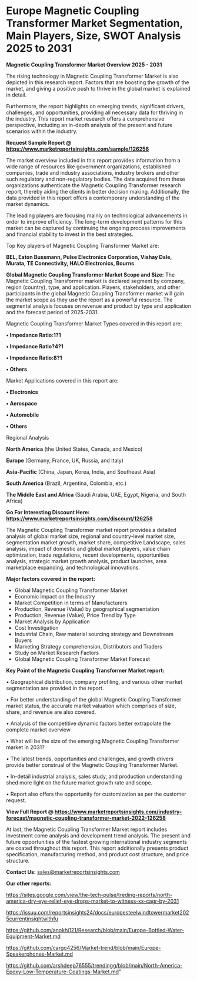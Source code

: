 # Europe Magnetic Coupling Transformer Market Segmentation, Main Players, Size, SWOT Analysis 2025 to 2031

<Strong> Magnetic Coupling Transformer Market Overview 2025 - 2031</strong>

The rising technology in Magnetic Coupling Transformer Market is also depicted in this research report. Factors that are boosting the growth of the market, and giving a positive push to thrive in the global market is explained in detail.

Furthermore, the report highlights on emerging trends, significant drivers, challenges, and opportunities, providing all necessary data for thriving in the industry. This report market research offers a comprehensive perspective, including an in-depth analysis of the present and future scenarios within the industry.

<strong>Request Sample Report @ <a href=https://www.marketreportsinsights.com/sample/126258>https://www.marketreportsinsights.com/sample/126258</a></strong>

The market overview included in this report provides information from a wide range of resources like government organizations, established companies, trade and industry associations, industry brokers and other such regulatory and non-regulatory bodies. The data acquired from these organizations authenticate the Magnetic Coupling Transformer research report, thereby aiding the clients in better decision making. Additionally, the data provided in this report offers a contemporary understanding of the market dynamics.

The leading players are focusing mainly on technological advancements in order to improve efficiency. The long-term development patterns for this market can be captured by continuing the ongoing process improvements and financial stability to invest in the best strategies.

Top Key players of Magnetic Coupling Transformer Market are:

<strong>BEL, Eaton Bussmann, Pulse Electronics Corporation, Vishay Dale, Murata, TE Connectivity, HALO Electronics, Bourns</strong>

<strong><b>Global Magnetic Coupling Transformer Market Scope and Size:</b></strong>
The Magnetic Coupling Transformer market is declared segment by company, region (country), type, and application. Players, stakeholders, and other participants in the global Magnetic Coupling Transformer market will gain the market scope as they use the report as a powerful resource. The segmental analysis focuses on revenue and product by type and application and the forecast period of 2025-2031.

Magnetic Coupling Transformer Market Types covered in this report are:

<strong>• Impedance Ratio:1?1

• Impedance Ratio?4?1

• Impedance Ratio:8?1

• Others</strong>

Market Applications covered in this report are:

<strong>• Electronics

• Aerospace

• Automobile

• Others</strong> 

Regional Analysis

<strong>North America</strong> (the United States, Canada, and Mexico)

<strong>Europe</strong> (Germany, France, UK, Russia, and Italy)

<strong>Asia-Pacific</strong> (China, Japan, Korea, India, and Southeast Asia)

<strong>South America</strong> (Brazil, Argentina, Colombia, etc.)

<strong>The Middle East and Africa</strong> (Saudi Arabia, UAE, Egypt, Nigeria, and South Africa)

<strong>Go For Interesting Discount Here: <a href=https://www.marketreportsinsights.com/discount/126258>https://www.marketreportsinsights.com/discount/126258</a></strong>

The Magnetic Coupling Transformer market report provides a detailed analysis of global market size, regional and country-level market size, segmentation market growth, market share, competitive Landscape, sales analysis, impact of domestic and global market players, value chain optimization, trade regulations, recent developments, opportunities analysis, strategic market growth analysis, product launches, area marketplace expanding, and technological innovations.

<strong><b>Major factors covered in the report:</b></strong>
<ul>
  <li>Global Magnetic Coupling Transformer Market </li>
  <li>Economic Impact on the Industry</li>
  <li>Market Competition in terms of Manufacturers</li>
  <li>Production, Revenue (Value) by geographical segmentation</li>
  <li>Production, Revenue (Value), Price Trend by Type</li>
  <li>Market Analysis by Application</li>
  <li>Cost Investigation</li>
  <li>Industrial Chain, Raw material sourcing strategy and Downstream Buyers</li>
  <li>Marketing Strategy comprehension, Distributors and Traders</li>
  <li>Study on Market Research Factors</li>
  <li>Global Magnetic Coupling Transformer Market Forecast</li>
</ul>

<strong><b>Key Point of the Magnetic Coupling Transformer Market report:</b></strong>

• Geographical distribution, company profiling, and various other market segmentation are provided in the report.

• For better understanding of the global Magnetic Coupling Transformer market status, the accurate market valuation which comprises of size, share, and revenue are also covered.

• Analysis of the competitive dynamic factors better extrapolate the complete market overview

• What will be the size of the emerging Magnetic Coupling Transformer market in 2031?

• The latest trends, opportunities and challenges, and growth drivers provide better construal of the Magnetic Coupling Transformer Market.

• In-detail industrial analysis, sales study, and production understanding shed more light on the future market growth rate and scope.

• Report also offers the opportunity for customization as per the customer request.

<strong><b>View Full Report @ <a href=https://www.marketreportsinsights.com/industry-forecast/magnetic-coupling-transformer-market-2022-126258>https://www.marketreportsinsights.com/industry-forecast/magnetic-coupling-transformer-market-2022-126258</a></b></strong>


At last, the Magnetic Coupling Transformer Market report includes investment come analysis and development trend analysis. The present and future opportunities of the fastest growing international industry segments are coated throughout this report. This report additionally presents product specification, manufacturing method, and product cost structure, and price structure.

<strong>Contact Us:</strong>
sales@marketreportsinsights.com

<strong>Our other reports:</strong>

<a href=https://sites.google.com/view/the-tech-pulse/treding-reports/north-america-dry-eye-relief-eye-drops-market-to-witness-xx-cagr-by-2031>https://sites.google.com/view/the-tech-pulse/treding-reports/north-america-dry-eye-relief-eye-drops-market-to-witness-xx-cagr-by-2031</a>

<a href=https://issuu.com/reportsinsights24/docs/europesteelwindtowermarket2025currentinsightwithfu>https://issuu.com/reportsinsights24/docs/europesteelwindtowermarket2025currentinsightwithfu</a>

<a href=https://github.com/anokhi121/Research/blob/main/Europe-Bottled-Water-Equipment-Market.md>https://github.com/anokhi121/Research/blob/main/Europe-Bottled-Water-Equipment-Market.md</a>

<a href=https://github.com/cargo4256/Market-trend/blob/main/Europe-Speakerphones-Market.md>https://github.com/cargo4256/Market-trend/blob/main/Europe-Speakerphones-Market.md</a>

<a href=https://github.com/arshdeep76555/trendingg/blob/main/North-America-Epoxy-Low-Temperature-Coatings-Market.md>https://github.com/arshdeep76555/trendingg/blob/main/North-America-Epoxy-Low-Temperature-Coatings-Market.md</a>"
